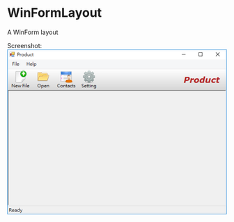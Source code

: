 # WinFormLayout
A WinForm layout

Screenshot:  
![screenshot](https://github.com/linmos/WinFormLayout/blob/master/preview.png?raw=true)
